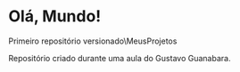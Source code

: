 # Olá, Mundo!
 Primeiro repositório versionado\MeusProjetos

 Repositório criado durante uma aula do Gustavo Guanabara.
